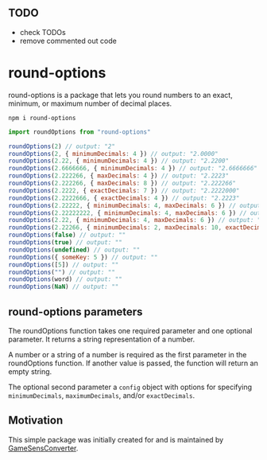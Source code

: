 ## TODO

- check TODOs
- remove commented out code

# round-options

round-options is a package that lets you round numbers to an exact, minimum, or maximum number of decimal places.

```
npm i round-options
```

```javascript
import roundOptions from "round-options"

roundOptions(2) // output: "2"
roundOptions(2, { minimumDecimals: 4 }) // output: "2.0000"
roundOptions(2.22, { minimumDecimals: 4 }) // output: "2.2200"
roundOptions(2.6666666, { minimumDecimals: 4 }) // output: "2.6666666"
roundOptions(2.222266, { maxDecimals: 4 }) // output: "2.2223"
roundOptions(2.222266, { maxDecimals: 8 }) // output: "2.222266"
roundOptions(2.2222, { exactDecimals: 7 }) // output: "2.2222000"
roundOptions(2.2222666, { exactDecimals: 4 }) // output: "2.2223"
roundOptions(2.22222, { minimumDecimals: 4, maxDecimals: 6 }) // output: "2.22222"
roundOptions(2.22222222, { minimumDecimals: 4, maxDecimals: 6 }) // output: "2.222222"
roundOptions(2.22, { minimumDecimals: 4, maxDecimals: 6 }) // output: "2.2200"
roundOptions(2.22266, { minimumDecimals: 2, maxDecimals: 10, exactDecimals: 3 }) // output: "2.223"
roundOptions(false) // output: ""
roundOptions(true) // output: ""
roundOptions(undefined) // output: ""
roundOptions({ someKey: 5 }) // output: ""
roundOptions([5]) // output: ""
roundOptions("") // output: ""
roundOptions(word) // output: ""
roundOptions(NaN) // output: ""
```

## round-options parameters

The roundOptions function takes one required parameter and one optional parameter. It returns a string representation of a number.

A number or a string of a number is required as the first parameter in the roundOptions function. If another value is passed, the function will return an empty string.

The optional second parameter a `config` object with options for specifying `minimumDecimals`, `maximumDecimals`, and/or `exactDecimals`.

## Motivation

This simple package was initially created for and is maintained by [GameSensConverter](https://gamesensconverter.com/).
